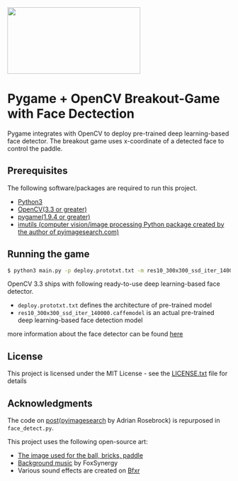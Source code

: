 <img src="img/playingDemo.gif?raw=true" width="300px" height="150px">

# Pygame + OpenCV Breakout-Game with Face Dectection
Pygame integrates with OpenCV to deploy pre-trained deep learning-based face detector.
The breakout game uses x-coordinate of a detected face to control the paddle.

## Prerequisites
The following software/packages are required to run this project.

* [Python3](https://www.python.org/)
* [OpenCV(3.3 or greater)](https://opencv.org/)
* [pygame(1.9.4 or greater)](https://www.pygame.org/docs/)
* [imutils (computer vision/image processing Python package created by the author of pyimagesearch.com)](https://github.com/jrosebr1/imutils)


## Running the game

```sh
$ python3 main.py -p deploy.prototxt.txt -m res10_300x300_ssd_iter_140000.caffemodel
```
OpenCV 3.3 ships with following ready-to-use deep learning-based face detector.

* ```deploy.prototxt.txt``` defines the architecture of pre-trained model
* ```res10_300x300_ssd_iter_140000.caffemodel``` is an actual pre-trained deep learning-based face detection model


more information about the face detector can be found [here](https://www.pyimagesearch.com/2018/02/26/face-detection-with-opencv-and-deep-learning/)


## License

This project is licensed under the MIT License - see the [LICENSE.txt](LICENSE.) file for details

## Acknowledgments
The code on [post](https://www.pyimagesearch.com/2018/02/26/face-detection-with-opencv-and-deep-learning/)([pyimagesearch](https://www.pyimagesearch.com/) by Adrian Rosebrock) is repurposed in ```face_detect.py```.

This project uses the following open-source art: 

* [The image used for the ball, bricks, paddle](https://opengameart.org/content/breakout-brick-breaker-tile-set-free)  
* [Background music](https://opengameart.org/content/wave-after-wave) by FoxSynergy
* Various sound effects are created on [Bfxr](https://www.bfxr.net/)
